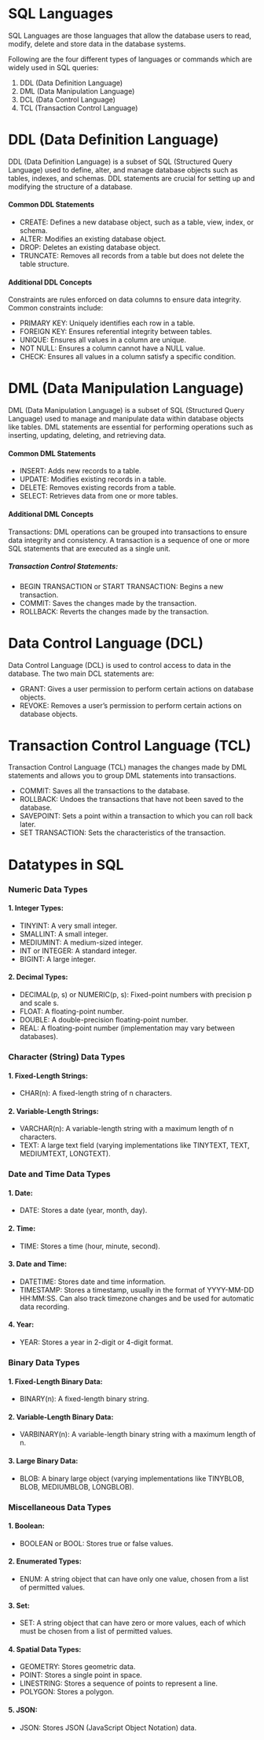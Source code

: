# SQL Languages
SQL Languages are those languages that allow the database users to read, modify, delete and store data in the database systems.

Following are the four different types of languages or commands which are widely used in SQL queries:
1. DDL (Data Definition Language)
2. DML (Data Manipulation Language)
3. DCL (Data Control Language)
4. TCL (Transaction Control Language)


# DDL (Data Definition Language) 
DDL (Data Definition Language) is a subset of SQL (Structured Query Language) used to define, alter, and manage database objects such as tables, indexes, and schemas. DDL statements are crucial for setting up and modifying the structure of a database.

#### Common DDL Statements
- CREATE: Defines a new database object, such as a table, view, index, or schema.
- ALTER: Modifies an existing database object.
- DROP: Deletes an existing database object.
- TRUNCATE: Removes all records from a table but does not delete the table structure.
  
#### Additional DDL Concepts
Constraints are rules enforced on data columns to ensure data integrity. Common constraints include:

- PRIMARY KEY: Uniquely identifies each row in a table.
- FOREIGN KEY: Ensures referential integrity between tables.
- UNIQUE: Ensures all values in a column are unique.
- NOT NULL: Ensures a column cannot have a NULL value.
- CHECK: Ensures all values in a column satisfy a specific condition.

# DML (Data Manipulation Language)
DML (Data Manipulation Language) is a subset of SQL (Structured Query Language) used to manage and manipulate data within database objects like tables. DML statements are essential for performing operations such as inserting, updating, deleting, and retrieving data.

#### Common DML Statements
- INSERT: Adds new records to a table.
- UPDATE: Modifies existing records in a table.
- DELETE: Removes existing records from a table.
- SELECT: Retrieves data from one or more tables.

#### Additional DML Concepts
Transactions: DML operations can be grouped into transactions to ensure data integrity and consistency. A transaction is a sequence of one or more SQL statements that are executed as a single unit.

##### Transaction Control Statements:

- BEGIN TRANSACTION or START TRANSACTION: Begins a new transaction.
- COMMIT: Saves the changes made by the transaction.
- ROLLBACK: Reverts the changes made by the transaction.

# Data Control Language (DCL)
Data Control Language (DCL) is used to control access to data in the database. The two main DCL statements are:

- GRANT: Gives a user permission to perform certain actions on database objects.
- REVOKE: Removes a user’s permission to perform certain actions on database objects.

# Transaction Control Language (TCL)
Transaction Control Language (TCL) manages the changes made by DML statements and allows you to group DML statements into transactions.

- COMMIT: Saves all the transactions to the database.
- ROLLBACK: Undoes the transactions that have not been saved to the database.
- SAVEPOINT: Sets a point within a transaction to which you can roll back later.
- SET TRANSACTION: Sets the characteristics of the transaction.

# Datatypes in SQL
### Numeric Data Types
#### 1. Integer Types:
  - TINYINT: A very small integer.
  - SMALLINT: A small integer.
  - MEDIUMINT: A medium-sized integer.
  - INT or INTEGER: A standard integer.
  - BIGINT: A large integer.
    
#### 2. Decimal Types:
  - DECIMAL(p, s) or NUMERIC(p, s): Fixed-point numbers with precision p and scale s.
  - FLOAT: A floating-point number.
  - DOUBLE: A double-precision floating-point number.
  - REAL: A floating-point number (implementation may vary between databases).

### Character (String) Data Types
#### 1. Fixed-Length Strings:
- CHAR(n): A fixed-length string of n characters.
#### 2. Variable-Length Strings:
- VARCHAR(n): A variable-length string with a maximum length of n characters.
- TEXT: A large text field (varying implementations like TINYTEXT, TEXT, MEDIUMTEXT, LONGTEXT).

### Date and Time Data Types
#### 1. Date:
- DATE: Stores a date (year, month, day).
#### 2. Time:
- TIME: Stores a time (hour, minute, second).
#### 3. Date and Time:
- DATETIME: Stores date and time information.
- TIMESTAMP: Stores a timestamp, usually in the format of YYYY-MM-DD HH:MM:SS. Can also track timezone changes and be used for automatic data recording.
#### 4. Year:
- YEAR: Stores a year in 2-digit or 4-digit format.

### Binary Data Types 
#### 1. Fixed-Length Binary Data:
- BINARY(n): A fixed-length binary string.
#### 2. Variable-Length Binary Data:
- VARBINARY(n): A variable-length binary string with a maximum length of n.
#### 3. Large Binary Data:
- BLOB: A binary large object (varying implementations like TINYBLOB, BLOB, MEDIUMBLOB, LONGBLOB).

### Miscellaneous Data Types
#### 1. Boolean:
- BOOLEAN or BOOL: Stores true or false values.
#### 2. Enumerated Types:
- ENUM: A string object that can have only one value, chosen from a list of permitted values.
#### 3. Set:
- SET: A string object that can have zero or more values, each of which must be chosen from a list of permitted values.
#### 4. Spatial Data Types:
- GEOMETRY: Stores geometric data.
- POINT: Stores a single point in space.
- LINESTRING: Stores a sequence of points to represent a line.
- POLYGON: Stores a polygon.
#### 5. JSON:
- JSON: Stores JSON (JavaScript Object Notation) data.



